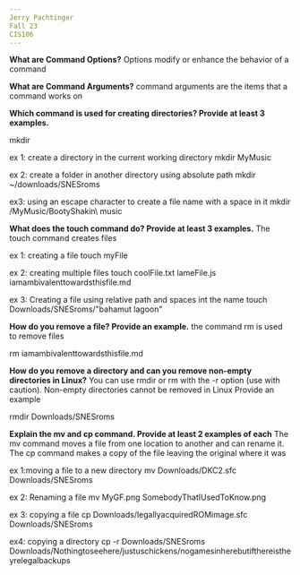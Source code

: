 ```yaml
---
Jerry Pachtinger
Fall 23
CIS106
---
```



**What are Command Options?**
Options modify or enhance the behavior of a command

**What are Command Arguments?**
command arguments are the items that a command works on

**Which command is used for creating directories? Provide at least 3 examples.**

mkdir

ex 1: create a directory in the current working directory
mkdir MyMusic

ex 2: create a folder in another directory using absolute path
mkdir ~/downloads/SNESroms

ex3: using an escape character to create a file name with a space in it
mkdir /MyMusic/BootyShakin\ music

**What does the touch command do? Provide at least 3 examples.**
The touch command creates files

ex 1: creating a file
touch myFile

ex 2: creating multiple files
touch coolFile.txt lameFile.js iamambivalenttowardsthisfile.md

ex 3: Creating a file using relative path and spaces int the name
touch Downloads/SNESroms/"bahamut lagoon"

**How do you remove a file? Provide an example.**
the command rm is used to remove files

rm iamambivalenttowardsthisfile.md

**How do you remove a directory and can you remove non-empty directories in Linux?** 
You can use rmdir or rm with the -r option (use with caution). Non-empty directories cannot be removed in Linux
Provide an example

rmdir Downloads/SNESroms

**Explain the mv and cp command. Provide at least 2 examples of each**
The mv command moves a file from one location to another and can rename it. The cp command makes a copy of the file leaving the original where it was

ex 1:moving a file to a new directory
mv Downloads/DKC2.sfc Downloads/SNESroms

ex 2: Renaming a file
mv MyGF.png SomebodyThatIUsedToKnow.png

ex 3: copying a file
cp Downloads/legallyacquiredROMimage.sfc Downloads/SNESroms

ex4: copying a directory
cp -r Downloads/SNESroms Downloads/Nothingtoseehere/justuschickens/nogamesinherebutifthereistheyrelegalbackups

